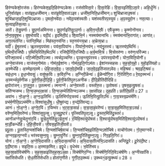 

  
हिर॑ण्यकेशो॒रज॑सः। हिर॑ण्यकेश॒इति॒हिर॑ण्यऽकेशः। रज॑सोविसा॒रे। वि॒सा॒रेहिः॑। वि॒सा॒रइति॑वि॒ऽसा॒रे। अहि॒र्धुनिः॑। धुनि॒र्वात॑इव। वात॑इव॒ध्रजी॑मान्। वात॑इ॒वेति॒वातः॑ऽइव। ध्रजी॑मा॒निति॒ध्रजी॑मान्॥ शुचि॑भ्राजाउ॒षसः॑। शुचि॑भ्राजा॒इति॒शुचि॑ऽभ्राजाः। उ॒षसो॒नवे॑दाः। नवे॑दा॒यश॑स्वतीः। यश॑स्वतीरप॒स्युवः॑। अ॒प॒स्युवो॒न। नस॒त्याः। स॒त्याइति॑स॒त्याः॥  
आते॑। ते॒सु॒पर्णाः। सु॒प॒र्णाअ॑मिनन्त। सु॒प॒र्णाइति॑सु॒ऽप॒र्णाः। अ॒मि॒न॒न्तँ॒एवैः॑। एवैः॑कृ॒ष्णः। कृ॒ष्णोनो॑नाव। नो॒ना॒व॒वृ॒ष॒भः। वृ॒ष॒भोयदि॑। यदी॒दं। इ॒दमिती॒दं॥ शि॒वाभि॒र्न। नस्मय॑मानाभिः। स्मय॑मानाभि॒रागा॑त्। आगा॑त्। अगा॒त्पत॑न्ति। पत॑न्ति॒मिहः॑। मिह॑स्त॒नय॑न्ति। स्त॒नय॑न्त्य॒भ्रा। अ॒भ्रेत्य॒भ्रा॥  
यदीं॑। ई॒मृ॒तस्य॑। ऋ॒तस्य॒पय॑सा। पय॑सा॒पिया॑नः। पिया॑नो॒नय॑न्। नय्॑नॄ॒॒तस्य॑। ऋ॒तस्य॑प॒थिभिः॑। प॒थिभी॒रजि॑ष्ठैः। प॒थिभि॒रिति॑प॒थिऽभिः॑। रजि॑ष्ठै॒रिति॒रजि॑ष्ठैः॥ अ॒र्य॒मामि॒त्रः। मि॒त्रोवरु॑णः। वरु॑णः॒परि॑ज्मा। परि॑ज्मा॒त्वचं॑। परि॒ज्मेति॒परि॑ऽज्मा। त्वचं॑पृञ्चन्ति। पृ॒ञ्च॒न्त्युप॑रस्य। उप॑रस्य॒योनौ॑। योना॒विति॒योनौ॑॥  
अग्ने॒वाज॑स्य। वाज॑स्य॒गोम॑तः। गोम॑त॒ईशा॑नः। गोम॑त॒इति॒गोऽम॑तः। ईशा॑नस्सहसः। स॒ह॒सो॒य॒हो॒। य॒हो॒इति॑यहो॥ अ॒स्मेधे॑हि। अ॒स्मेइत्य॒स्मे। धे॒हि॒जा॒त॒वे॒दः॒। जा॒त॒वे॒दो॒महि॑। जा॒त॒वे॒द॒इति॑जातऽवेदः। महि॒श्रवः॑। श्रव॒इति॒श्रवः॑॥  
सइ॑धा॒नः। इ॒धा॒नोवसुः॑। वसु॑ष्क॒विः। क॒विर॒ग्निः। अ॒ग्निरी॒ळॆन्यः॑। ई॒ळॆन्यो॑गि॒रा। गि॒रेति॑गि॒रा॥ रे॒वद॒स्मभ्यं॑। अ॒स्मभ्यं॑पुर्वणीक। पु॒र्व॒णी॒क॒दी॒दि॒हि॒। पु॒र्व॒नी॒केति॑पुरुऽअनीक। दी॒दि॒हीति॑दीदिहि॥  
क्ष॒पोरा॑जन्। रा॒ज्॒नु॒त। उ॒तत्मना॑। त्मनाग्ने॑। अग्ने॒वस्तोः॑। वस्तो॑रु॒त। उ॒तोषसः॑। उ॒षस॒इत्यु॒षसः॑॥ सति॑ग्मजम्भ। ति॒ग्म॒ज॒म्भ॒र॒क्षसः॑। ति॒ग्म॒ज॒म्भेति॑तिग्मऽजम्भ। र॒क्षसो॑दह। द॒ह॒प्रति॑। प्रतीति॒प्रति॑॥ 27 ॥  
अवा॑नः। नो॒अ॒ग्ने॒। अ॒ग्न॒ऊ॒तिभिः॑। ऊ॒तिभि॑र्गाय॒त्रस्य॑। ऊ॒तिभि॒रित्यू॒तिऽभिः॑। गा॒य॒त्रस्य॒प्रभ॑र्मणि। प्रभ॑र्म॒णीति॒प्रऽभ॑र्मणि॥ विश्वा॑सुधी॒षु। धी॒षुव॑न्द्य। व॒न्द्येति॑वन्द्य॥  
आनः॑। नो॒अ॒ग्ने॒। अ॒ग्ने॒र॒यिं। र॒यिम्भ॑र। भ॒र॒स॒त्रा॒साहं॑। स॒त्रा॒सा॒हं॒वरे॑ण्यं। स॒त्रा॒स॒ह॒मिति॑स॒त्रा॒ऽसहं॑। वरे॑ण्य॒मिति॒वरे॑ण्यं॥ विश्वा॑सुपृ॒त्सु। पृ॒त्सुदु॒ष्टरं॑। पृ॒त्स्विति॑पृ॒त्ऽसु। दु॒स्तर॒मिति॑दु॒स्तरं॑॥  
आनो॑अग्नेसु॒चेतुना॑र॒यिं। सु॒चे॒तुनेति॑सु॒ऽचे॒तुना॑। र॒यिंवि॒श्वायु॑पोषसं। वि॒श्वायु॑पोषस॒मिति॑वि॒श्वायु॑ऽपोषसं॥ मा॒र्डी॒कन्धे॑हि। धे॒हि॒जी॒वसे॑। जी॒वस॒इति॑जी॒वसे॑॥  
प्रपू॒ताः। पू॒तास्ति॒ग्मशो॑चिषे। ति॒ग्मशो॑चिषे॒वाचः॑। ति॒ग्मशो॑चिष॒इति॑ति॒ग्मऽशो॑चिषे। वाचो॑गोतम। गो॒त॒माग्नये॑। अ॒ग्नय॒इत्य॒ग्नये॑॥ भर॑स्वसुम्न॒युः। सु॒म्न॒युर्गिरः॑। सु॒म्न॒युरिति॑सु॒म्न॒ऽयुः। गिर॒इति॒गिरः॑॥  
योनः॑। नो॒अ॒ग्ने॒। अ॒ग्ने॒भि॒दास॑ति। अ॒भि॒दास॒त्यन्ति॑। अ॒भि॒दास॒तीत्य॑भि॒ऽदास॑ति। अन्ति॑दू॒रे। दू॒रेप॑दी॒ष्ट। प॒दी॒ष्टसः। सइति॒सः॥ अ॒स्माक॒मित्। इद्वृ॒धे। वृ॒धेभ॑व। भ॒वेति॑भव॥  
स॒ह॒स्रा॒क्षोविच॑र्षणिः। स॒ह॒स्रा॒क्षइति॑स॒ह॒स्र॒ऽअ॒क्षः। विच॑र्षणिर॒ग्निः। विच॑र्षणि॒रिति॒विऽच॑र्षणिः। अ॒ग्नीरक्षां॑सि। रक्षां॑सिसेधति। से॒ध॒तीति॑सेधति॥ होता॑गृणीते। गृ॒णी॒त॒उ॒क्थ्यः॑। उ॒क्थ्य१॒॑इत्यु॒क्थ्यः॑॥ 28 ॥  
